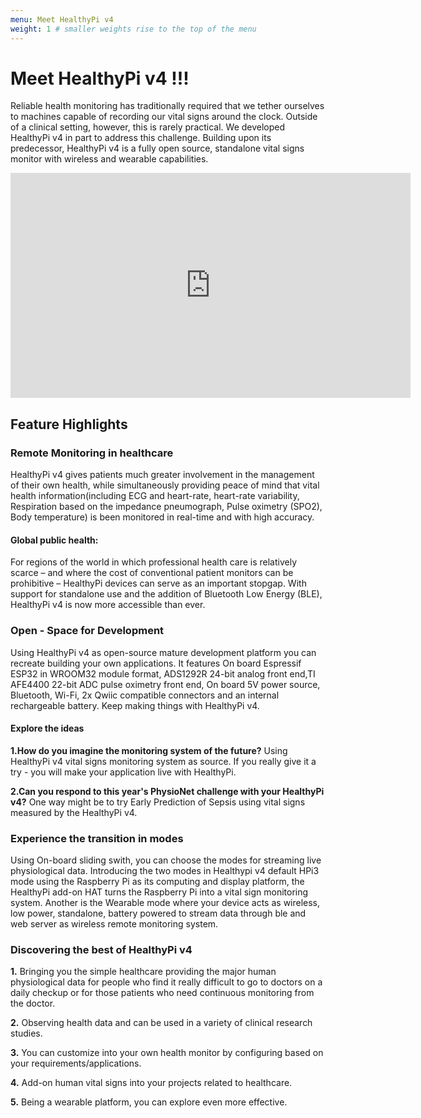 ```yaml
---
menu: Meet HealthyPi v4
weight: 1 # smaller weights rise to the top of the menu
---
```


# Meet HealthyPi v4 !!!

Reliable health monitoring has traditionally required that we tether ourselves to machines capable of recording our vital signs around the clock. Outside of a clinical setting, however, this is rarely practical. We developed HealthyPi v4 in part to address this challenge. Building upon its predecessor, HealthyPi v4 is a fully open source, standalone vital signs monitor with wireless and wearable capabilities.


<iframe width="640" height="360" src="https://vimeo.com/374411409" frameborder="0" allowFullScreen mozallowfullscreen webkitAllowFullScreen></iframe>


## Feature Highlights

### Remote Monitoring in healthcare

HealthyPi v4 gives patients much greater involvement in the management of their own health, while simultaneously providing peace of mind that vital health information(including ECG and heart-rate, heart-rate variability, Respiration based on the impedance pneumograph, Pulse oximetry (SPO2), Body temperature) is been monitored in real-time and with high accuracy.

#### Global public health:
For regions of the world in which professional health care is relatively scarce – and where the cost of conventional patient monitors can be prohibitive – HealthyPi devices can serve as an important stopgap. With support for standalone use and the addition of Bluetooth Low Energy (BLE), HealthyPi v4 is now more accessible than ever.

### Open - Space for Development

Using HealthyPi v4 as open-source mature development platform you can recreate building your own applications. It features On board Espressif ESP32 in WROOM32 module format, ADS1292R 24-bit analog front end,TI AFE4400 22-bit ADC pulse oximetry front end, On board 5V power source, Bluetooth, Wi-Fi, 2x Qwiic compatible connectors and an internal rechargeable battery. Keep making things with HealthyPi v4.

#### Explore the ideas

**1.How do you imagine the monitoring system of the future?**
Using HealthyPi v4 vital signs monitoring system as source. If you really give it a try - you will make your application live with HealthyPi.

**2.Can you respond to this year's PhysioNet challenge with your HealthyPi v4?**
 One way might be to try Early Prediction of Sepsis using vital signs measured by the HealthyPi v4.


### Experience the transition in modes

Using On-board sliding swith, you can choose the modes for streaming live physiological data. Introducing the two modes in Healthypi v4 default HPi3 mode using the Raspberry Pi as its computing and display platform, the HealthyPi add-on HAT turns the Raspberry Pi into a vital sign monitoring system. Another is the Wearable mode where your device acts as wireless, low power, standalone, battery powered to stream data through ble and web server as wireless remote monitoring system.


### Discovering the best of HealthyPi v4

**1.** Bringing you the simple healthcare providing the major human physiological data for people who find it really difficult to go to doctors on a daily checkup or for those patients who need continuous monitoring from the doctor.

**2.** Observing health data and can be used in a variety of clinical research studies.

**3.** You can customize into your own health monitor by configuring based on your requirements/applications.

**4.** Add-on human vital signs into your projects related to healthcare.

**5.** Being a wearable platform, you can explore even more effective.
